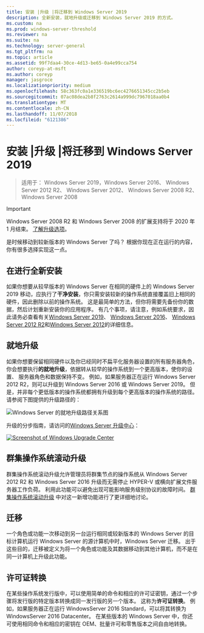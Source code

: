 ```yaml
---
title: 安装 |升级 |将迁移到 Windows Server 2019
description: 全新安装，就地升级或迁移到 Windows Server 2019 的方式。
ms.custom: na
ms.prod: windows-server-threshold
ms.reviewer: na
ms.suite: na
ms.technology: server-general
ms.tgt_pltfrm: na
ms.topic: article
ms.assetid: 99f7daa4-30ce-4d13-be65-0a4e99cca754
author: coreyp-at-msft
ms.author: coreyp
manager: jasgroce
ms.localizationpriority: medium
ms.openlocfilehash: 58c363fc0a1e336519bc6ec4276651345cc2b5eb
ms.sourcegitcommit: 07ac08dea2b8f2763c2614a999dc7967018aa0b4
ms.translationtype: MT
ms.contentlocale: zh-CN
ms.lasthandoff: 11/07/2018
ms.locfileid: "6121386"
---
```

# 安装 |升级 |将迁移到 Windows Server 2019

>适用于： Windows Server 2019，Windows Server 2016、 Windows Server 2012 R2、 Windows Server 2012、 Windows Server 2008 R2、 Windows Server 2008

> [!IMPORTANT]
> Windows Server 2008 R2 和 Windows Server 2008 的扩展支持将于 2020 年 1 月结束。 [了解升级选项](http://aka.ms/upgradecenter)。

是时候移动到较新版本的 Windows Server 了吗？ 根据你现在正在运行的内容，你有很多选择实现这一点。

## 在进行全新安装
如果你想要从较早版本的 Windows Server 在相同的硬件上的 Windows Server 2019 移动，应执行了**干净安装**，你只需安装较新的操作系统直接覆盖旧上相同的硬件，因此删除以前的操作系统。 这是最简单的方法，但你将需要先备份你的数据，然后计划重新安装你的应用程序。 有几个事项，请注意，例如系统要求，因此请务必查看有关[Windows Server 2019](https://go.microsoft.com/fwlink/?linkid=2006124)、 [Windows Server 2016](https://go.microsoft.com/fwlink/?LinkID=825558)、 [Windows Server 2012 R2](https://technet.microsoft.com/library/dn303418)和[Windows Server 2012](https://technet.microsoft.com/library/jj134246.aspx)的详细信息。

## 就地升级
如果你想要保留相同硬件以及你已经同时不扁平化服务器设置的所有服务器角色，你会想要执行**的就地升级**，依据转从较早的操作系统到一个更高版本，使你的设置、 服务器角色和数据保持不变。 例如，如果服务器正在运行 Windows Server 2012 R2，则可以升级到 Windows Server 2016 或 Windows Server 2019。 但是，并非每个更低版本的操作系统都拥有升级到每个更高版本的操作系统的路径。 请参阅下图提供的升级路径的：

![Windows Server 的就地升级路径关系图](media/upgrade-paths.png)

升级的分步指南，请访问的[Windows Server 升级中心](http://aka.ms/upgradecenter)：

<a href="http://aka.ms/upgradecenter"><img src="media/upgrade-center.png" alt="Screenshot of Windows Upgrade Center" title="Windows Server 升级中心"></a>

## 群集操作系统滚动升级
群集操作系统滚动升级允许管理员将群集节点的操作系统从 Windows Server 2012 R2 和 Windows Server 2016 升级而无需停止 HYPER-V 或横向扩展文件服务器工作负荷。 利用此功能可以避免出现可能影响服务级别协议的故障时间。 [群集操作系统滚动升级](https://technet.microsoft.com/windows-server-docs/failover-clustering/cluster-operating-system-rolling-upgrade) 中对这一新增功能进行了更详细地讨论。

## 迁移

一个角色或功能一次移动到另一台运行相同或较新版本的 Windows Server 的目标计算机运行 Windows Server 的源计算机中时，Windows Server 迁移。 出于这些目的，迁移被定义为将一个角色或功能及其数据移动到其他计算机，而不是在同一计算机上升级此功能。 

## 许可证转换
在某些操作系统发行版中，可以使用简单的命令和相应的许可证密钥，通过一个步骤将发行版的特定版本转换成同一发行版的另一个版本。 这称为**许可证转换**。 例如，如果服务器正在运行 WindowsServer 2016 Standard，可以将其转换为 WindowsServer 2016 Datacenter。 在某些版本的 Windows Server 中，你还可使用相同命令和相应的密钥在 OEM、批量许可和零售版本之间自由地转换。


 
 
